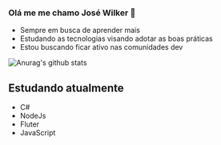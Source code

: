 ### Olá me me chamo José Wilker 👋

- Sempre em busca de aprender mais
- Estudando as tecnologias visando adotar as boas práticas 
- Estou buscando ficar ativo nas comunidades dev

![Anurag's github stats](https://github-readme-stats.vercel.app/api?username=wilker123&show_icons=true&theme=radical)

## Estudando atualmente

- C# 
- NodeJs
- Fluter 
- JavaScript




